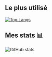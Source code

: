 
## Le plus utilisé

[![Top Langs](https://github-readme-stats.vercel.app/api/top-langs/?username=ErosPhil&langs_count=8&theme=radical)](https://github.com/ErosPhil/README.md)

## Mes stats 📊

![GitHub stats](https://github-readme-stats.vercel.app/api?username=ErosPhil&show_icons=true&theme=radical)
